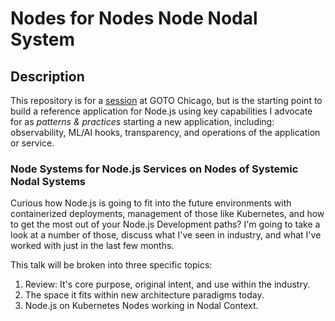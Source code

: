 # Nodes for Nodes Node Nodal System

## Description

This repository is for a [session](https://gotochgo.com/2018/sessions/368) at GOTO Chicago, but is the starting point to build a reference application for Node.js using key capabilities I advocate for as *patterns & practices* starting a new application, including: observability, ML/AI hooks, transparency, and operations of the application or service.

### Node Systems for Node.js Services on Nodes of Systemic Nodal Systems

Curious how Node.js is going to fit into the future environments with containerized deployments, management of those like Kubernetes, and how to get the most out of your Node.js Development paths? I'm going to take a look at a number of those, discuss what I've seen in industry, and what I've worked with just in the last few months. 

This talk will be broken into three specific topics:

1. Review: It's core purpose, original intent, and use within the industry.
2. The space it fits within new architecture paradigms today.
3. Node.js on Kubernetes Nodes working in Nodal Context.


